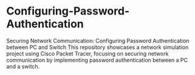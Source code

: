 # Configuring-Password-Authentication
Securing Network Communication: Configuring Password Authentication between PC and Switch
This repository showcases a network simulation project using Cisco Packet Tracer, focusing on securing network communication by implementing password authentication between a PC and a switch.
